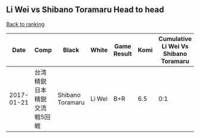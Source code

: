 ## Li Wei vs Shibano Toramaru Head to head

[Back to ranking](../../index.md)




| **Date** | **Comp** | **Black** | **White** | **Game Result** | **Komi** | **Cumulative Li Wei Vs Shibano Toramaru** | **Li Wei Streak** | **Shibano Toramaru Streak** | 
| --- | --- | --- | --- | --- | --- | --- | --- | --- |
| 2017-01-21 | 台湾精鋭日本精鋭交流戦5回戦 | Shibano Toramaru | Li Wei | B+R | 6.5 | 0:1 | 0 | 1 |




